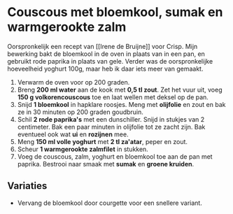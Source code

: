 # Couscous met bloemkool, sumak en warmgerookte zalm
Oorspronkelijk een recept van [[Irene de Bruijne]] voor Crisp. Mijn bewerking bakt de bloemkool in de oven in plaats van in een pan, en gebruikt rode paprika in plaats van gele. Verder was de oorspronkelijke hoeveelheid yoghurt 100g, maar heb ik daar iets meer van gemaakt.

1. Verwarm de oven voor op 200 graden.
2. Breng **200 ml water** aan de kook met **0,5 tl zout**. Zet het vuur uit, voeg **150 g volkorencouscous** toe en laat wellen met deksel op de pan.
3. Snijd **1 bloemkool** in hapklare roosjes. Meng met **olijfolie** en zout en bak ze in 30 minuten op 200 graden goudbruin.
4. Schil **2 rode paprika's** met een dunschiller. Snijd in stukjes van 2 centimeter. Bak een paar minuten in olijfolie tot ze zacht zijn. Bak eventueel ook wat **ui** en **rozijnen** mee.
5. Meng **150 ml volle yoghurt** met **2 tl za'atar**, peper en zout.
6. Scheur **1 warmgerookte zalmfilet** in stukken.
7. Voeg de couscous, zalm, yoghurt en bloemkool toe aan de pan met paprika. Bestrooi naar smaak met **sumak** en **groene kruiden**.

## Variaties
- Vervang de bloemkool door courgette voor een snellere variant.